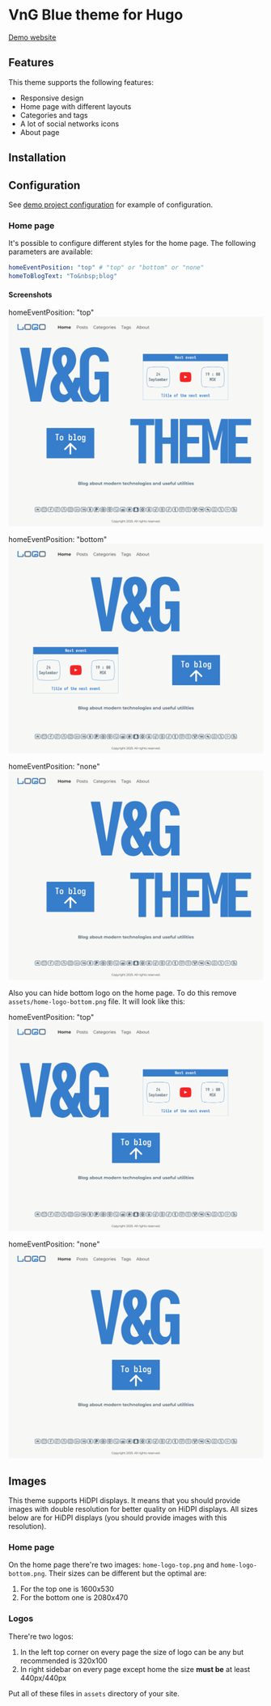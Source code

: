 # VnG Blue theme for Hugo

[Demo website](https://ismd.github.io/demo-hugo-theme-vng-blue/)

## Features

This theme supports the following features:
- Responsive design
- Home page with different layouts
- Categories and tags
- A lot of social networks icons
- About page

## Installation

## Configuration

See [demo project configuration](https://github.com/ismd/demo-hugo-theme-vng-blue) for example of configuration.

### Home page

It's possible to configure different styles for the home page. The following parameters are available:

```yaml
homeEventPosition: "top" # "top" or "bottom" or "none"
homeToBlogText: "To&nbsp;blog"
```

#### Screenshots

homeEventPosition: "top"
![Home page with event on top](screenshots/home-full.png)

homeEventPosition: "bottom"
![Home page with event on bottom](screenshots/home-event-bottom.png)

homeEventPosition: "none"
![Home page without event](screenshots/home-no-event.png)

Also you can hide bottom logo on the home page. To do this remove `assets/home-logo-bottom.png` file. It will look like this:

homeEventPosition: "top"
![Home page without bottom logo](screenshots/home-no-bottom-logo.png)

homeEventPosition: "none"
![Home page without bottom logo and event](screenshots/home-no-event-and-bottom-logo.png)

## Images

This theme supports HiDPI displays. It means that you should provide images with double resolution for better quality on HiDPI displays. All sizes below are for HiDPI displays (you should provide images with this resolution).

### Home page

On the home page there're two images: `home-logo-top.png` and `home-logo-bottom.png`. Their sizes can be different but the optimal are:

1. For the top one is 1600x530
2. For the bottom one is 2080x470

### Logos

There're two logos:

1. In the left top corner on every page the size of logo can be any but recommended is 320x100
2. In right sidebar on every page except home the size **must be** at least 440px/440px

Put all of these files in `assets` directory of your site.

